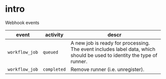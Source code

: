 # intro

Webhook events

|event|activity|descr|
|-----|--------|-----|
|`workflow_job`|`queued`|A new job is ready for processing. The event includes label data, which should be used to identity the type of runner.|
|`workflow_job`|`completed`|Remove runner (i.e. unregister).|
